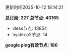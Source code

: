 更新时间2025-10-12 18:14:21

**总订阅: 227**
**总节点: 40165**
- vless节点: 13854
- hysteria2节点: 14

**google ping有效节点: 186**
